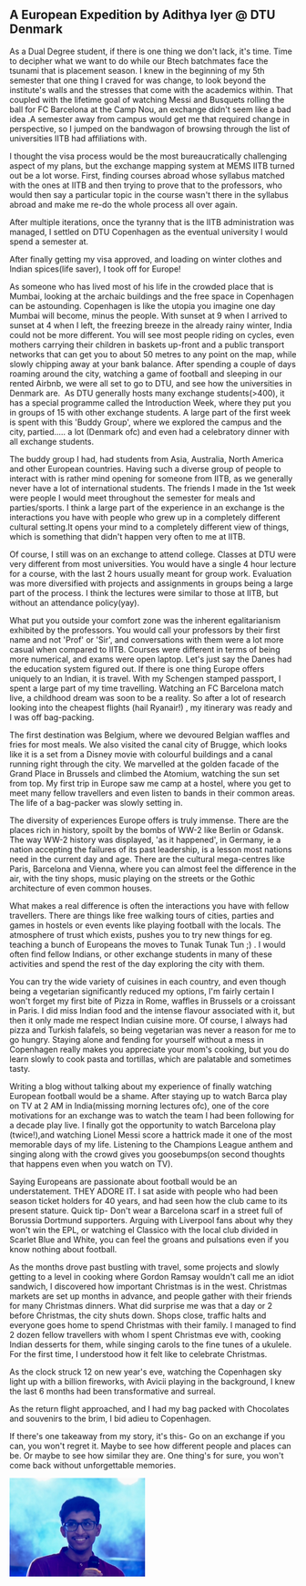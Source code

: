 ## A European Expedition by Adithya Iyer @ DTU Denmark

As a Dual Degree student, if there is one thing we don't lack, it's time. Time to decipher what we want to do while our Btech batchmates face the tsunami that is placement season. I knew in the beginning of my 5th semester that one thing I craved for was change, to look beyond the institute's walls and the stresses that come with the academics within. That coupled with the lifetime goal of watching Messi and Busquets rolling the ball for FC Barcelona at the Camp Nou, an exchange didn't seem like a bad idea .A semester away from campus would get me that required change in perspective, so I jumped on the bandwagon of browsing through the list of universities IITB had affiliations with.

I thought the visa process would be the most bureaucratically challenging aspect of my plans, but the exchange mapping system at MEMS IITB turned out be a lot worse. First, finding courses abroad whose syllabus matched with the ones at IITB and then trying to prove that to the professors, who would then say a particular topic in the course wasn't there in the syllabus abroad and make me re-do the whole process all over again.

After multiple iterations, once the tyranny that is the IITB administration was managed, I settled on DTU Copenhagen as the eventual university I would spend a semester at.

After finally getting my visa approved, and loading on winter clothes and Indian spices(life saver), I took off for Europe!

As someone who has lived most of his life in the crowded place that is Mumbai, looking at the archaic buildings and the free space in Copenhagen can be astounding. Copenhagen is like the utopia you imagine one day Mumbai will become, minus the people. With sunset at 9 when I arrived to sunset at 4 when I left, the freezing breeze in the already rainy winter, India could not be more different. You will see most people riding on cycles, even mothers carrying their children in baskets up-front and a public transport networks that can get you to about 50 metres to any point on the map, while slowly chipping away at your bank balance.
After spending a couple of days roaming around the city, watching a game of football and sleeping in our rented Airbnb, we were all set to go to DTU, and see how the universities in Denmark are.
﻿
As DTU generally hosts many exchange students(>400), it has a special programme called the Introduction Week, where they put you in groups of 15 with other exchange students. A large part of the first week is spent with this 'Buddy Group', where we explored the campus and the city, partied..... a lot (Denmark ofc) and even had a celebratory dinner with all exchange students.

The buddy group I had, had students from Asia, Australia, North America and other European countries. Having such a diverse group of people to interact with is rather mind opening for someone from IITB, as we generally never have a lot of international students. The friends I made in the 1st week were people I would meet throughout the semester for meals and parties/sports. I think a large part of the experience in an exchange is the interactions you have with people who grew up in a completely different cultural setting.It opens your mind to a completely different view of things, which is something that didn't happen very often to me at IITB.

Of course, I still was on an exchange to attend college. Classes at DTU were very different from most universities. You would have a single 4 hour lecture for a course, with the last 2 hours usually meant for group work. Evaluation was more diversified with projects and assignments in groups being a large part of the process. I think the lectures were similar to those at IITB, but without an attendance policy(yay).

What put you outside your comfort zone was the inherent egalitarianism exhibited by the professors. You would call your professors by their first name and not 'Prof' or 'Sir', and conversations with them were a lot more casual when compared to IITB. Courses were different in terms of being more numerical, and exams were open laptop. Let's just say the Danes had the education system figured out.
If there is one thing Europe offers uniquely to an Indian, it is travel. With my Schengen stamped passport, I spent a large part of my time travelling. Watching an FC Barcelona match live, a childhood dream was soon to be a reality. So after a lot of research looking into the cheapest flights (hail Ryanair!) , my itinerary was ready and I was off bag-packing.

The first destination was Belgium, where we devoured Belgian waffles and fries for most meals. We also visited the canal city of Brugge, which looks like it is a set from a Disney movie with colourful buildings and a canal running right through the city. We marvelled at the golden facade of the Grand Place in Brussels and climbed the Atomium, watching the sun set from top. My first trip in Europe saw me camp at a hostel, where you get to meet many fellow travellers and even listen to bands in their common areas. The life of a bag-packer was slowly setting in.


The diversity of experiences Europe offers is truly immense. There are the places rich in history, spoilt by the bombs of WW-2 like Berlin or Gdansk. The way WW-2 history was displayed, 'as it happened', in Germany, ie a nation accepting the failures of its past leadership, is a lesson most nations need in the current day and age. There are the cultural mega-centres like Paris, Barcelona and Vienna, where you can almost feel the difference in the air, with the tiny shops, music playing on the streets or the Gothic architecture of even common houses.

What makes a real difference is often the interactions you have with fellow travellers. There are things like free walking tours of cities, parties and games in hostels or even events like playing football with the locals. The atmosphere of trust which exists, pushes you to try new things for eg. teaching a bunch of Europeans the moves to Tunak Tunak Tun ;) . I would often find fellow Indians, or other exchange students in many of these activities and spend the rest of the day exploring the city with them.

You can try the wide variety of cuisines in each country, and even though being a vegetarian significantly reduced my options, I'm fairly certain I won't forget my first bite of Pizza in Rome, waffles in Brussels or a croissant in Paris. I did miss Indian food and the intense flavour associated with it, but then it only made me respect Indian cuisine more. Of course, I always had pizza and Turkish falafels, so being vegetarian was never a reason for me to go hungry. Staying alone and fending for yourself without a mess in Copenhagen really makes you appreciate your mom's cooking, but you do learn slowly to cook pasta and tortillas, which are palatable and sometimes tasty.

Writing a blog without talking about my experience of finally watching European football would be a shame. After staying up to watch Barca play on TV at 2 AM in India(missing morning lectures ofc), one of the core motivations for an exchange was to watch the team I had been following for a decade play live. I finally got the opportunity to watch Barcelona play (twice!),and watching Lionel Messi score a hattrick made it one of the most memorable days of my life. Listening to the Champions League anthem and singing along with the crowd gives you goosebumps(on second thoughts that happens even when you watch on TV).

Saying Europeans are passionate about football would be an understatement. THEY ADORE IT. I sat aside with people who had been season ticket holders for 40 years, and had seen how the club came to its present stature. Quick tip- Don't wear a Barcelona scarf in a street full of Borussia Dortmund supporters. Arguing with Liverpool fans about why they won't win the EPL, or watching el Classico with the local club divided in Scarlet Blue and White, you can feel the groans and pulsations even if you know nothing about football.

As the months drove past bustling with travel, some projects and slowly getting to a level in cooking where Gordon Ramsay wouldn't call me an idiot sandwich, I discovered how important Christmas is in the west. Christmas markets are set up months in advance, and people gather with their friends for many Christmas dinners. What did surprise me was that a day or 2 before Christmas, the city shuts down. Shops close, traffic halts and everyone goes home to spend Christmas with their family. I managed to find 2 dozen fellow travellers with whom I spent Christmas eve with, cooking Indian desserts for them, while singing carols to the fine tunes of a ukulele. For the first time, I understood how it felt like to celebrate Christmas.

As the clock struck 12 on new year's eve, watching the Copenhagen sky light up with a billion fireworks, with Avicii playing in the background, I knew the last 6 months had been transformative and surreal.

As the return flight approached, and I had my bag packed with Chocolates and souvenirs to the brim, I bid adieu to Copenhagen.

If there's one takeaway from my story, it's this- Go on an exchange if you can, you won't regret it. Maybe to see how different people and places can be. Or maybe to see how similar they are. One thing's for sure, you won't come back without unforgettable memories.
 



![Image of me](/images/jekyll-logo.png)